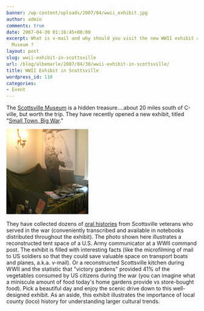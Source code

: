 ```yaml
---
banner: /wp-content/uploads/2007/04/wwii_exhibit.jpg
author: admin
comments: true
date: 2007-04-30 01:16:45+00:00
excerpt: What is v-mail and why should you visit the new WWII exhibit at the Scottsville
  Museum ?
layout: post
slug: wwii-exhibit-in-scottsville
url: /blog/albemarle/2007/04/30/wwii-exhibit-in-scottsville/
title: WWII Exhibit in Scottsville
wordpress_id: 110
categories:
- Event
---
```


The [Scottsville Museum](http://avenue.org/smuseum/home.html) is a hidden treasure....about 20 miles south of C-ville, but worth the trip. They have recently opened a new exhibit, titled "[Small Town, Big War](http://avenue.org/smuseum/exhibits/home.html)." 

![WWII Exhibit at Scottsville Museum](/wp-content/uploads/2007/04/wwii_exhibit.jpg)

They have collected dozens of [oral histories](http://avenue.org/smuseum/ourhistory/home.html) from Scottsville veterans who served in the war (conveniently transcribed and available in notebooks distributed throughout the exhibit). The photo shown here illustrates a reconstructed tent space of a U.S. Army communicator at a WWII command post. The exhibit is filled with interesting facts (like the microfilming of mail to US soldiers so that they could save valuable space on transport boats and planes, a.k.a. v-mail). Or a reconstructed Scottsville kitchen during WWII and the statistic that "victory gardens" provided 41% of the vegetables consumed by US citizens during the war (you can imagine what a miniscule amount of food today's home gardens provide vs store-bought food). Pick a beautiful day and enjoy the scenic drive down to this well-designed exhibit. As an aside, this exhibit illustrates the importance of local county (loco) history for understanding larger cultural trends. 




